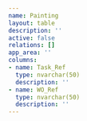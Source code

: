 ```yaml
---
name: Painting
layout: table
description: ''
active: false
relations: []
app_area: ''
columns:
- name: Task_Ref
  type: nvarchar(50)
  description: ''
- name: WO_Ref
  type: nvarchar(50)
  description: ''
---
```


